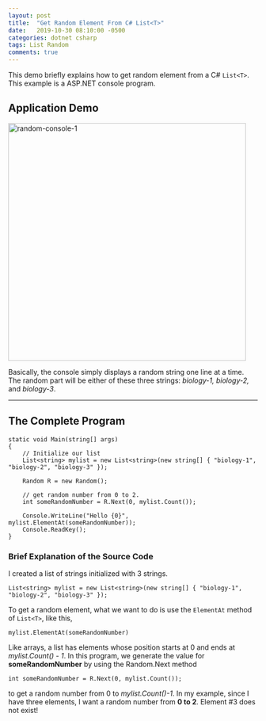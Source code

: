 ```yaml
---
layout: post
title:  "Get Random Element From C# List<T>"
date:   2019-10-30 08:10:00 -0500
categories: dotnet csharp
tags: List Random
comments: true
---
```


This demo briefly explains how to get random element from a C# ```List<T>```. This example is a ASP.NET console program.<!--more-->

## Application Demo
<a data-flickr-embed="true" href="https://www.flickr.com/photos/135765356@N07/48992235091/in/album-72157711535844827/" title="random-console-1"><img src="https://live.staticflickr.com/65535/48992235091_4c68ac302e_n.jpg" width="480" height="auto" alt="random-console-1"></a><script async src="//embedr.flickr.com/assets/client-code.js" charset="utf-8"></script>

Basically, the console simply displays a random string one line at a time. The random part will be either of these three strings: *biology-1, biology-2,* and *biology-3*.

___
## The Complete Program
```
static void Main(string[] args)
{
    // Initialize our list
    List<string> mylist = new List<string>(new string[] { "biology-1", "biology-2", "biology-3" });

    Random R = new Random();

    // get random number from 0 to 2. 
    int someRandomNumber = R.Next(0, mylist.Count());

    Console.WriteLine("Hello {0}", mylist.ElementAt(someRandomNumber));
    Console.ReadKey();
}
```


### Brief Explanation of the Source Code

I created a list of strings initialized with 3 strings.
```
List<string> mylist = new List<string>(new string[] { "biology-1", "biology-2", "biology-3" });
```
To get a random element, what we want to do is use the ```ElementAt``` method of ```List<T>```, like this,
```
mylist.ElementAt(someRandomNumber)
```
Like arrays, a list has elements whose position starts at 0 and ends at *mylist.Count() - 1*. In this program, we generate the value for **someRandomNumber** by using the Random.Next method 
```
int someRandomNumber = R.Next(0, mylist.Count());
```
to get a random number from 0 to *mylist.Count()-1*. In my example, since I have three elements, I want a random number from **0 to 2**. Element #3 does not exist!


